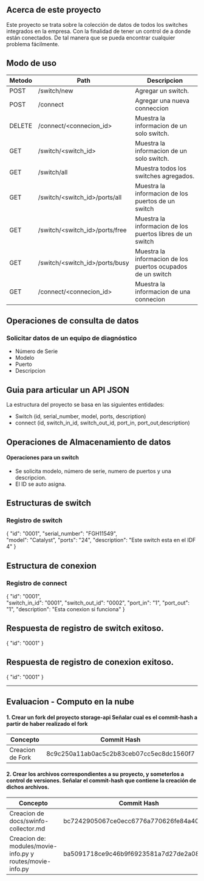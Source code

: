 ## Acerca de este proyecto
Este proyecto se trata sobre la colección de datos de todos los switches integrados en la empresa. Con la finalidad de tener un control de a donde están conectados. De tal manera que se pueda encontrar cualquier problema fácilmente.

## Modo de uso

|Metodo| Path                | Descripcion                            |
|-------------|------------------------|----------------------------- |
|POST| /switch/new          | Agregar un switch.                     |
|POST| /connect | Agregar una nueva conneccion|
|DELETE| /connect/<connecion_id>| Muestra la informacion de un solo switch.|
|GET| /switch/<switch_id>| Muestra la informacion de un solo switch.|
|GET| /switch/all      | Muestra todos los switches agregados.  |
|GET| /switch/<switch_id>/ports/all | Muestra la informacion de los puertos de un switch|
|GET| /switch/<switch_id>/ports/free | Muestra la informacion de los puertos libres de un switch|
|GET| /switch/<switch_id>/ports/busy | Muestra la informacion de los puertos ocupados de un switch|
|GET| /connect/<connecion_id>| Muestra la informacion de una connecion|



## Operaciones de consulta de datos
### Solicitar datos de un equipo de diagnóstico

- Número de Serie
- Modelo
- Puerto
- Descripcion

## Guia para articular un API JSON
La estructura del proyecto se basa en las siguientes entidades:
-	Switch (id, serial_number, model, ports, description)
- connect (id, switch_in_id, switch_out_id, port_in, port_out,description)



## Operaciones de Almacenamiento de datos
#### Operaciones para un switch
-	Se solicita modelo, número de serie, numero de puertos y una descripcion.
-	El ID se auto asigna.

## Estructuras de switch
### Registro de switch
{
    "id": "0001",
    "serial_number": "FGH11549",    
    "model": "Catalyst",
    "ports": "24",
    "description": "Este switch esta en el IDF 4"
}
## Estructura de conexion
### Registro de connect
{
    "id": "0001",    
    "switch_in_id": "0001",
    "switch_out_id": "0002",
    "port_in": "1",
    "port_out": "1",
    "description": "Esta conexion si funciona"
}

## Respuesta de registro de switch exitoso.
{ "id": "0001" }

## Respuesta de registro de conexion exitoso.
{ "id": "0001" }


--------------------------------------------------------------------------------------------
## Evaluacion - Computo en la nube
#### 1.	Crear un fork del proyecto storage-api Señalar cual es el commit-hash a partir de haber realizado el fork
| Concepto            | Commit Hash                            |
|------------------------|----------------------------- |
| Creacion de Fork          |8c9c250a11ab0ac5c2b83ceb07cc5ec8dc1560f7                    |


#### 2.	Crear los archivos correspondientes a su proyecto, y someterlos a control de versiones. Señalar el commit-hash que contiene la creación de dichos archivos.

| Concepto            | Commit Hash                            |
|------------------------|----------------------------- |
| Creacion de docs/swinfo-collector.md         |bc7242905067ce0ecc6776a770626fe84a408d62    |
|Creacion de: modules/movie-info.py y routes/movie-info.py   | ba5091718ce9c46b9f6923581a7d27de2a085f37 |

